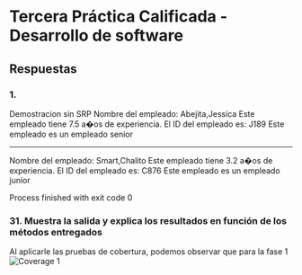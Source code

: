 
# Tercera Práctica Calificada -  Desarrollo de software
## Respuestas 

### 1.
Demostracion sin SRP
Nombre del empleado: Abejita,Jessica
Este empleado tiene 7.5 a�os de experiencia.
El ID del empleado es: J189
Este empleado es un empleado senior

----

Nombre del empleado: Smart,Chalito
Este empleado tiene 3.2 a�os de experiencia.
El ID del empleado es: C876
Este empleado es un empleado junior

Process finished with exit code 0


### 31. Muestra la salida y explica los resultados en función de los métodos entregados
Al aplicarle las pruebas de cobertura, podemos observar que para la fase 1
![Coverage 1](src/images/pregunta31.PNG)

